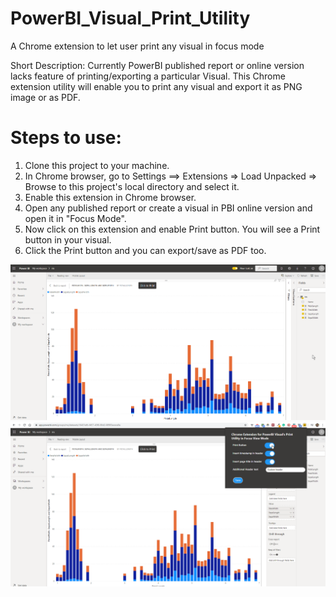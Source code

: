 # PowerBI_Visual_Print_Utility
A Chrome extension to let user print any visual in focus mode

Short Description: Currently PowerBI published report or online version lacks feature of printing/exporting a particular Visual. This Chrome extension utility will enable you to print any visual and export it as PNG image or as PDF.

# Steps to use:
1. Clone this project to your machine.
2. In Chrome browser, go to Settings ==> Extensions => Load Unpacked => Browse to this project's local directory and select it.
3. Enable this extension in Chrome browser. 
4. Open any published report or create a visual in PBI online version and open it in "Focus Mode".
5. Now click on this extension and enable Print button. You will see a Print button in your visual. 
6. Click the Print button and you can export/save as PDF too.


![PowerBI Extension sample](images/PowerBI%20Extension.png)
![PowerBI Extension Popup sample](images/PowerBI%20Extension%20Popup.png)
